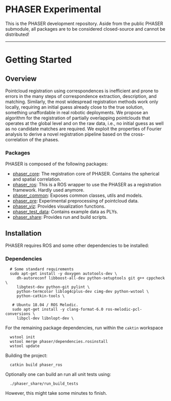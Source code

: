 # PHASER Experimental

This is the PHASER development repository.
Aside from the public PHASER submodule, all packages are to be considered closed-source and cannot be distributed!


----------------------------
# Getting Started

## Overview
Pointcloud registration using correspondences is inefficient and prone to errors in the many steps of correspondence extraction, description, and matching.
Similarly, the most widespread registration methods work only locally, requiring an initial guess already close to the true solution, something unaffordable in real robotic deployments.
We propose an algorithm for the registration of partially overlapping pointclouds that operates at the global level and on the raw data, i.e., no initial guess as well as no candidate matches are required.
We exploit the properties of Fourier analysis to derive a novel registration pipeline based on the cross-correlation of the phases.

### Packages
PHASER is composed of the following packages:
 - [phaser_core](https://github.com/ethz-asl/phaser/tree/master/phaser_core): The registration core of PHASER. Contains the spherical and spatial correlation.
 - [phaser_ros](https://github.com/ethz-asl/phaser/tree/master/phaser_ros): This is a ROS wrapper to use the PHASER as a registration framework. Hardly used anymore.
 - [phaser_common](https://github.com/ethz-asl/phaser/tree/master/phaser_common): Exposes common classes, utils and models.
 - [phaser_pre](https://github.com/ethz-asl/phaser/tree/master/phaser_pre): Experimental preprocessing of pointcloud data.
 - [phaser_viz](https://github.com/ethz-asl/phaser/tree/master/phaser_viz): Provides visualization functions.
 - [phaser_test_data](https://github.com/ethz-asl/phaser/tree/master/phaser_test_data): Contains example data as PLYs.
 - [phaser_share](https://github.com/ethz-asl/phaser/tree/master/phaser_share): Provides run and build scripts.

## Installation
PHASER requires ROS and some other dependencies to be installed:

### Dependencies

```
  # Some standard requirements
  sudo apt-get install -y doxygen autotools-dev \
     dh-autoreconf libboost-all-dev python-setuptools git g++ cppcheck \
     libgtest-dev python-git pylint \
     python-termcolor liblog4cplus-dev cimg-dev python-wstool \
     python-catkin-tools \

   # Ubuntu 18.04 / ROS Melodic.
   sudo apt-get install -y clang-format-6.0 ros-melodic-pcl-conversions \
     libpcl-dev libnlopt-dev \
```

For the remaining package dependencies, run within the `caktin` workspace

```
  wstool init
  wstool merge phaser/dependencies.rosinstall
  wstool update
```

Building the project:

```
  catkin build phaser_ros
```

Optionally one can build an run all unit tests using:

```
  ./phaser_share/run_build_tests
```
However, this might take some minutes to finish.

